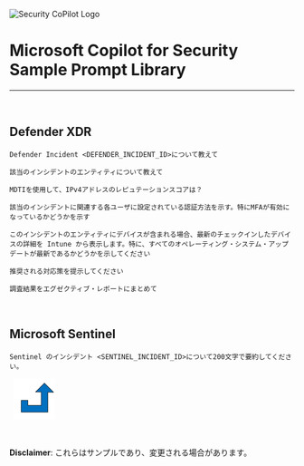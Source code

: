 ![Security CoPilot Logo](https://github.com/ninjyanaka/Copilot-For-Security/blob/main/Promptbook%20samples/ic_fluent_copilot_64_64%402x.png)
# Microsoft Copilot for Security Sample Prompt Library

***
&nbsp;
## Defender XDR 

 ```
Defender Incident <DEFENDER_INCIDENT_ID>について教えて
 ```
 ```
該当のインシデントのエンティティについて教えて
 ```
 ```
MDTIを使用して、IPv4アドレスのレピュテーションスコアは？
 ```
```
該当のインシデントに関連する各ユーザに設定されている認証方法を示す。特にMFAが有効になっているかどうかを示す
```
```
このインシデントのエンティティにデバイスが含まれる場合、最新のチェックインしたデバイスの詳細を Intune から表示します。特に、すべてのオペレーティング・システム・アップデートが最新であるかどうかを示してください
```
```
推奨される対応策を提示してください
```

```
調査結果をエグゼクティブ・レポートにまとめて
```

&nbsp;

## Microsoft Sentinel

 ```
Sentinel のインシデント <SENTINEL_INCIDENT_ID>について200文字で要約してください。
 ```



&nbsp;
[![alt text](../../Images/backtotop.svg)](#defender)

&nbsp;

**Disclaimer**: これらはサンプルであり、変更される場合があります。
